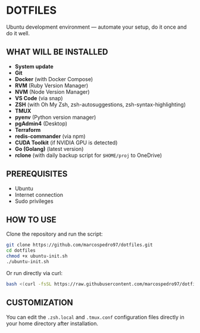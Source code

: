 # DOTFILES

Ubuntu development environment — automate your setup, do it once and do it well.

## WHAT WILL BE INSTALLED

- **System update**
- **Git**
- **Docker** (with Docker Compose)
- **RVM** (Ruby Version Manager)
- **NVM** (Node Version Manager)
- **VS Code** (via snap)
- **ZSH** (with Oh My Zsh, zsh-autosuggestions, zsh-syntax-highlighting)
- **TMUX**
- **pyenv** (Python version manager)
- **pgAdmin4** (Desktop)
- **Terraform**
- **redis-commander** (via npm)
- **CUDA Toolkit** (if NVIDIA GPU is detected)
- **Go (Golang)** (latest version)
- **rclone** (with daily backup script for `$HOME/proj` to OneDrive)

## PREREQUISITES

- Ubuntu
- Internet connection
- Sudo privileges

## HOW TO USE

Clone the repository and run the script:

```bash
git clone https://github.com/marcospedro97/dotfiles.git
cd dotfiles
chmod +x ubuntu-init.sh
./ubuntu-init.sh
```

Or run directly via curl:

```bash
bash <(curl -fsSL https://raw.githubusercontent.com/marcospedro97/dotfiles/refs/heads/master/ubuntu-init.sh)
```

## CUSTOMIZATION

You can edit the `.zsh.local` and `.tmux.conf` configuration files directly in your home directory after installation.
